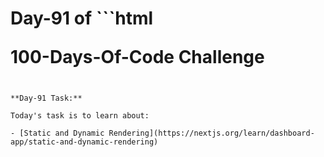 <h1>Day-91 of  <span>
```html

100-Days-Of-Code
</span> Challenge</h1>
```

**Day-91 Task:**

Today's task is to learn about:

- [Static and Dynamic Rendering](https://nextjs.org/learn/dashboard-app/static-and-dynamic-rendering)